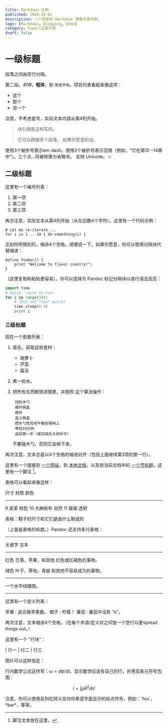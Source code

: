 ```yaml
---
title: Markdown 示例
published: 2020-10-01
description: 一个简单的 Markdown 博客文章示例。
tags: [Markdown, Blogging, Demo]
category: Fuwari主题示例
draft: false
---
```


# 一级标题

段落之间由空行分隔。

第二段。_斜体_，**粗体**，和 `等宽字体`。项目列表看起来像这样：

- 这个
- 那个
- 另一个

注意，不考虑星号，实际文本内容从第4列开始。

> 块引用是这样写的。
>
> 它可以跨越多个段落，
> 如果你愿意的话。

使用3个破折号表示em-dash。使用2个破折号表示范围（例如，"它在第12--14章中"）。三个点...将被转换为省略号。
支持 Unicode。☺

## 二级标题

这里有一个编号列表：

1. 第一项
2. 第二项
3. 第三项

再次注意，实际文本从第4列开始（从左边数4个字符）。这里有一个代码示例：

    # Let me re-iterate ...
    for i in 1 .. 10 { do-something(i) }

正如你所猜到的，缩进4个空格。顺便说一下，如果你愿意，你可以使用分隔块代替缩进：

```
define foobar() {
    print "Welcome to flavor country!";
}
```

（这使复制和粘贴更容易）。你可以选择为 Pandoc 标记分隔块以进行语法高亮：

```python
import time
# Quick, count to ten!
for i in range(10):
    # (but not *too* quick)
    time.sleep(0.5)
    print i
```

### 三级标题

现在一个嵌套列表：

1. 首先，获取这些食材：

    - 胡萝卜
    - 芹菜
    - 扁豆

2. 煮一些水。

3. 把所有东西都倒进锅里，并按照
    这个算法操作：

        找到木勺
        揭开锅盖
        搅拌
        盖上锅盖
        把木勺危险地平衡在锅柄上
        等待10分钟
        返回第一步（或完成后关闭炉子）

    不要碰木勺，否则它会掉下来。

再次注意，文本总是以4个空格的缩进对齐（包括上面继续第3项的那一行）。

这里有一个链接到 [一个网站](http://foo.bar)，到 [本地文档](local-doc.html)，以及到当前文档中的 [一个节标题](#an-h2-header)。这里有一个脚注 [^1]。

[^1]: 脚注文本放在这里。

表格可以看起来像这样：

尺寸 材质 颜色

---

9 皮革 棕色
10 大麻帆布 自然
11 玻璃 透明

表格：鞋子的尺寸和它们是由什么制成的

（上面是表格的标题。）Pandoc 还支持多行表格：

---

关键字 文本

---

红色 日落，苹果，和其他
红色或红褐色的事物。

绿色 叶子，草地，青蛙
和其他不容易成为的事物。

---

一个水平线跟随。

---

这里有一个定义列表：

苹果
: 适合做苹果酱。
橙子
: 柠檬！
番茄
: 番茄中没有 "e"。

再次注意，文本缩进4个空格。（在每个术语/定义对之间放一个空行以更spread things out。）

这里有一个 "行块"：

| 行一
| 行二
| 行三

图片可以这样指定：

[//]: # (![example image]&#40;./demo-banner.png "An exemplary image"&#41;)

行内数学公式这样写：$\omega = d\phi / dt$。显示数学应该有自己的行，并用双美元符号包围：

$$I = \int \rho R^{2} dV$$

注意，你可以使用反斜杠转义任何你希望字面显示的标点符号，例如：\`foo\`，\*bar\*，等等。


